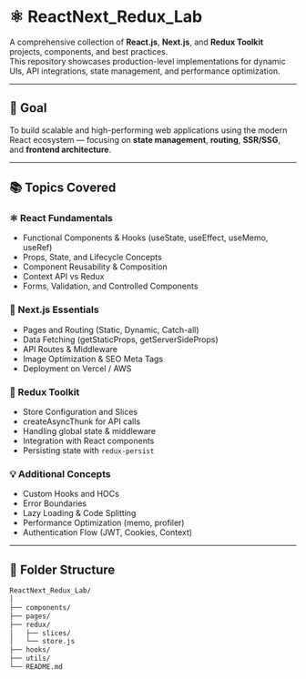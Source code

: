 # ⚛️ ReactNext_Redux_Lab

A comprehensive collection of **React.js**, **Next.js**, and **Redux Toolkit** projects, components, and best practices.  
This repository showcases production-level implementations for dynamic UIs, API integrations, state management, and performance optimization.

---

## 🎯 Goal
To build scalable and high-performing web applications using the modern React ecosystem — focusing on **state management**, **routing**, **SSR/SSG**, and **frontend architecture**.

---

## 📚 Topics Covered

### ⚛️ React Fundamentals
- Functional Components & Hooks (useState, useEffect, useMemo, useRef)
- Props, State, and Lifecycle Concepts
- Component Reusability & Composition
- Context API vs Redux
- Forms, Validation, and Controlled Components

### 🚀 Next.js Essentials
- Pages and Routing (Static, Dynamic, Catch-all)
- Data Fetching (getStaticProps, getServerSideProps)
- API Routes & Middleware
- Image Optimization & SEO Meta Tags
- Deployment on Vercel / AWS

### 🧠 Redux Toolkit
- Store Configuration and Slices
- createAsyncThunk for API calls
- Handling global state & middleware
- Integration with React components
- Persisting state with `redux-persist`

### 💡 Additional Concepts
- Custom Hooks and HOCs
- Error Boundaries
- Lazy Loading & Code Splitting
- Performance Optimization (memo, profiler)
- Authentication Flow (JWT, Cookies, Context)

---

## 🧾 Folder Structure

```bash
ReactNext_Redux_Lab/
│
├── components/
├── pages/
├── redux/
│   ├── slices/
│   └── store.js
├── hooks/
├── utils/
└── README.md
